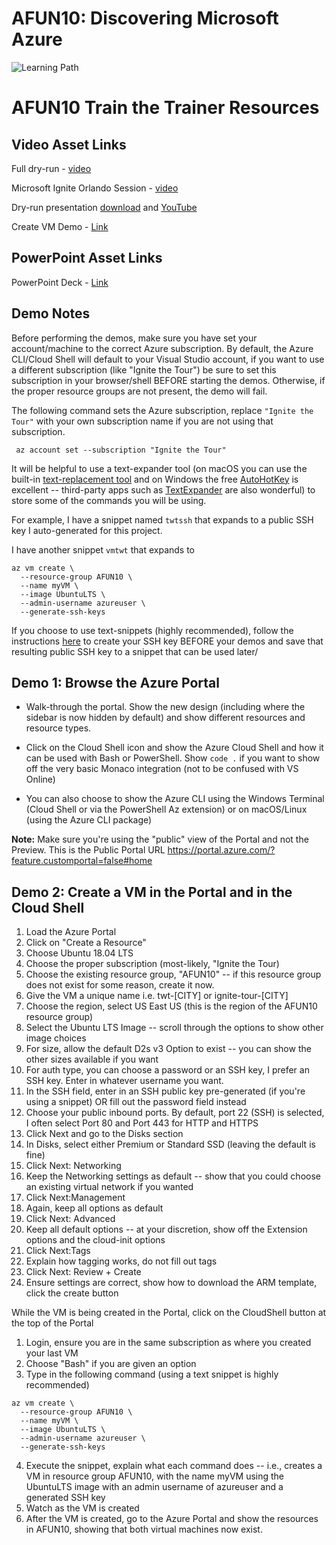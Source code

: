 # AFUN10: Discovering Microsoft Azure

 ![Learning Path](https://img.shields.io/badge/Learning%20Path-AFUN-fe5e00?logo=microsoft)
 
 # AFUN10 Train the Trainer Resources

 ## Video Asset Links

 Full dry-run - [video](https://globaleventcdn.blob.core.windows.net/assets/afun/afun20/AFUN20%20Dry-run%20.mp4)

 Microsoft Ignite Orlando Session - [video](https://myignite.techcommunity.microsoft.com/sessions/83201?source=sessions) 

 Dry-run presentation [download](https://globaleventcdn.blob.core.windows.net/assets/afun/afun10/AFUN10-dry-run.mp4) and [YouTube](https://www.youtube.com/watch?v=Bak5cLz5crM&feature=youtu.be)
 
 Create VM Demo - [Link](https://globaleventcdn.blob.core.windows.net/assets/afun/afun10/AFUN10-VM-Demo.mp4)


 ## PowerPoint Asset Links

 PowerPoint Deck - [Link](https://globaleventcdn.blob.core.windows.net/assets/afun/afun10/afun10-2019-11_Nov-04.pptx)

 ## Demo Notes

 Before performing the demos, make sure you have set your account/machine to the correct Azure subscription. By default, the Azure CLI/Cloud Shell will default to your Visual Studio account, if you want to use a different subscription (like "Ignite the Tour") be sure to set this subscription in your browser/shell BEFORE starting the demos. Otherwise, if the proper resource groups are not present, the demo will fail.

 The following command sets the Azure subscription, replace ```"Ignite the Tour"``` with your own subscription name if you are not using that subscription.

 ``` az account set --subscription "Ignite the Tour"```

 It will be helpful to use a text-expander tool (on macOS you can use the built-in [text-replacement tool](https://support.apple.com/guide/mac-help/replace-text-punctuation-documents-mac-mh35735/mac) and on Windows the free [AutoHotKey](https://www.autohotkey.com/) is excellent -- third-party apps such as [TextExpander](https://textexpander.com/) are also wonderful) to store some of the commands you will be using.

 For example, I have a snippet named ```twtssh``` that expands to a public SSH key I auto-generated for this project.

 I have another snippet ```vmtwt``` that expands to 
 ```shell 
 az vm create \
   --resource-group AFUN10 \
   --name myVM \
   --image UbuntuLTS \
   --admin-username azureuser \
   --generate-ssh-keys 
   ```

   If you choose to use text-snippets (highly recommended), follow the instructions [here](https://docs.microsoft.com/en-us/azure/virtual-machines/linux/mac-create-ssh-keys) to create your SSH key BEFORE your demos and save that resulting public SSH key to a snippet that can be used later/


 ## Demo 1: Browse the Azure Portal

 * Walk-through the portal. Show the new design (including where the sidebar is now hidden by default) and show different resources and resource types.

 * Click on the Cloud Shell icon and show the Azure Cloud Shell and how it can be used with Bash or PowerShell. Show ```code .``` if you want to show off the very basic Monaco integration (not to be confused with VS Online)

 * You can also choose to show the Azure CLI using the Windows Terminal (Cloud Shell or via the PowerShell Az extension) or on macOS/Linux (using the Azure CLI package)

 **Note:** Make sure you're using the "public" view of the Portal and not the Preview. This is the Public Portal URL https://portal.azure.com/?feature.customportal=false#home

 ## Demo 2: Create a VM in the Portal and in the Cloud Shell

 1. Load the Azure Portal
 2. Click on "Create a Resource"
 3. Choose Ubuntu 18.04 LTS
 4. Choose the proper subscription (most-likely, "Ignite the Tour)
 5. Choose the existing resource group, "AFUN10" -- if this resource group does not exist for some reason, create it now.
 6. Give the VM a unique name i.e. twt-[CITY] or ignite-tour-[CITY]
 7. Choose the region, select US East US (this is the region of the AFUN10 resource group)
 8. Select the Ubuntu LTS Image -- scroll through the options to show other image choices
 9. For size, allow the default D2s v3 Option to exist -- you can show the other sizes available if you want
 10. For auth type, you can choose a password or an SSH key, I prefer an SSH key. Enter in whatever username you want.
 11. In the SSH field, enter in an SSH public key pre-generated (if you're using a snippet) OR fill out the password field instead
 12. Choose your public inbound ports. By default, port 22 (SSH) is selected, I often select Port 80 and Port 443 for HTTP and HTTPS
 13. Click Next and go to the Disks section
 14. In Disks, select either Premium or Standard SSD (leaving the default is fine)
 15. Click Next: Networking
 16. Keep the Networking settings as default -- show that you could choose an existing virtual network if you wanted
 17. Click Next:Management
 18. Again, keep all options as default
 19. Click Next: Advanced
 20. Keep all default options -- at your discretion, show off the Extension options and the cloud-init options
 21. Click Next:Tags
 22. Explain how tagging works, do not fill out tags
 23. Click Next: Review + Create
 24. Ensure settings are correct, show how to download the ARM template, click the create button

 While the VM is being created in the Portal, click on the CloudShell button at the top of the Portal

 1. Login, ensure you are in the same subscription as where you created your last VM
 2. Choose "Bash" if you are given an option
 3. Type in the following command (using a text snippet is highly recommended) 
 ``` shell 
 az vm create \
   --resource-group AFUN10 \
   --name myVM \
   --image UbuntuLTS \
   --admin-username azureuser \
   --generate-ssh-keys
   ```
   4. Execute the snippet, explain what each command does -- i.e., creates a VM in resource group AFUN10, with the name myVM using the UbuntuLTS image with an admin username of azureuser and a generated SSH key
 5. Watch as the VM is created
 6. After the VM is created, go to the Azure Portal and show the resources in AFUN10, showing that both virtual machines now exist.


 